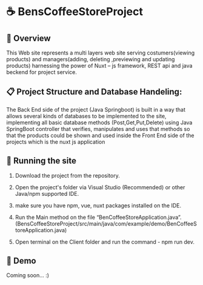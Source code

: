 # ☕ BensCoffeeStoreProject

## 🔎 Overview
This Web site represents a multi layers web site serving costumers(viewing products) and managers(adding, deleting ,previewing and updating products) harnessing the power of Nuxt – js framework, REST api and java beckend for project service.

## 📋 Project Structure and Database Handeling:
The Back End side of the project (Java Springboot) is built in a way that allows several kinds of databases to be implemented to the site,
implementing all basic database methods (Post,Get,Put,Delete) using Java SpringBoot controller that verifies, manipulates and uses that methods so that the products could be shown and used inside the Front End side of the projects which is the nuxt js application 

## 🔧 Running the site 
1. Download the project from the repository.
2. Open the project's folder via Visual Studio (Recommended) or other Java/npm supported IDE.
3. make sure you have npm, vue, nuxt packages installed on the IDE.
4. Run the Main method on the file “BenCoffeeStoreApplication.java”.
(BensCoffeeStoreProject/src/main/java/com/example/demo/BenCoffeeStoreApplication.java)

5. Open terminal on the Client folder and run the command - npm run dev.

## 🎥 Demo
Coming soon... :)

